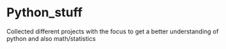 # Python_stuff

Collected different projects with the focus to get a better understanding of python and also math/statistics
